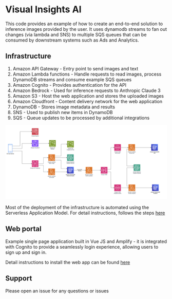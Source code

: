 # Visual Insights AI

This code provides an example of how to create an end-to-end solution to inference images provided by the user. It uses dynamodb streams to fan out changes (via lambda and SNS) to multiple SQS queues that can be consumed by downstream systems such as Ads and Analytics.

## Infrastructure

1. Amazon API Gateway - Entry point to send images and text 
2. Amazon Lambda functions - Handle requests to read images, process DynamoDB streams and consume example SQS queues
3. Amazon Cognito - Provides authentication for the API
5. Amazon Bedrock - Used for inference requests to Anthropic Claude 3
6. Amazon S3 - Host the web application and stores the uploaded images
7. Amazon Cloudfront - Content delivery network for the web application
8. DynamoDB - Stores image metadata and results
9. SNS - Used to publish new items in DynamoDB
10. SQS - Queue updates to be processed by additional integrations


![Solution Architecture](./docs/solution_architecture.png)

Most of the deployment of the infrastructure is automated using the Serverless Application Model. For detail instructions, follows the steps [here](./infrastructure/README.md)

## Web portal

Example single page application built in Vue JS and Amplify - it is integrated with Cognito to provide a seamlessly login experience, allowing users to sign up and sign in.

Detail instructions to install the web app can be found [here](./website/README.md)

## Support

Please open an issue for any questions or issues
